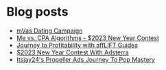 # Blog posts
<!-- BLOG-POST-LIST:START -->
- [mVas Dating Campaign](https://afflift.com/f/threads/mvas-dating-campaign.10199/)
- [Me vs. CPA Algorithms - $2023 New Year Contest](https://afflift.com/f/threads/me-vs-cpa-algorithms-2023-new-year-contest.10210/)
- [Journey to Profitability with affLIFT Guides](https://afflift.com/f/threads/journey-to-profitability-with-afflift-guides.10148/)
- [$2023 New Year Contest With Adsterra](https://afflift.com/f/threads/2023-new-year-contest-with-adsterra.10196/)
- [Itsjay24&#39;s Propeller Ads Journey To Pop Mastery](https://afflift.com/f/threads/itsjay24s-propeller-ads-journey-to-pop-mastery.10146/)
<!-- BLOG-POST-LIST:END -->
